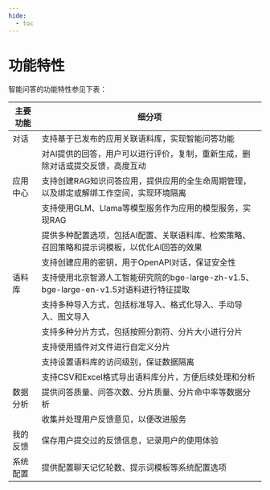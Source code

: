 ```yaml
---
hide:
  - toc
---
```


# 功能特性

智能问答的功能特性参见下表：

| 主要功能 | 细分项 |
| ------- | ------ |
| 对话 | 支持基于已发布的应用关联语料库，实现智能问答功能 |
|    | 对AI提供的回答，用户可以进行评价，复制，重新生成，删除对话或提交反馈，高度互动 |
| 应用中心 | 支持创建RAG知识问答应用，提供应用的全生命周期管理，以及绑定或解绑工作空间，实现环境隔离 |
|    | 支持使用GLM、Llama等模型服务作为应用的模型服务，实现RAG  |
|    | 提供多种配置选项，包括AI配置、关联语料库、检索策略、召回策略和提示词模板，以优化AI回答的效果 |
|    | 支持创建应用的密钥，用于OpenAPI对话，保证安全性  |
| 语料库   | 支持使用北京智源人工智能研究院的bge-large-zh-v1.5、bge-large-en-v1.5对语料进行特征提取 |
|    | 支持多种导入方式，包括标准导入、格式化导入、手动导入、图文导入 |
|    | 支持多种分片方式，包括按照分割符、分片大小进行分片 |
|    | 支持使用插件对文件进行自定义分片 |
|    | 支持设置语料库的访问级别，保证数据隔离 |
|    | 支持CSV和Excel格式导出语料库分片，方便后续处理和分析   |
| 数据分析 | 提供问答质量、问答次数、分片质量、分片命中率等数据分析 |
|    | 收集并处理用户反馈意见，以便改进服务 |
| 我的反馈 | 保存用户提交过的反馈信息，记录用户的使用体验 |
| 系统配置 | 提供配置聊天记忆轮数、提示词模板等系统配置选项   |

